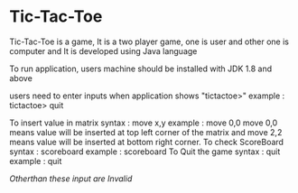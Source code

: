 # Tic-Tac-Toe
Tic-Tac-Toe is a game, It is a two player game, one is user and other one is computer and It is developed using Java language

To run application, users machine should be installed with JDK 1.8 and above


users need to enter inputs when application shows "tictactoe>"
example : tictactoe> quit


To insert value in matrix 
        syntax  : move x,y
        example : move 0,0
   move 0,0 means value will be inserted at top left corner of the matrix  and move 2,2 means value will be inserted at bottom right corner.
To check ScoreBoard 
        syntax  : scoreboard
        example : scoreboard
To Quit the game 
        syntax  : quit
        example : quit
        
*Otherthan these input are Invalid*
  

